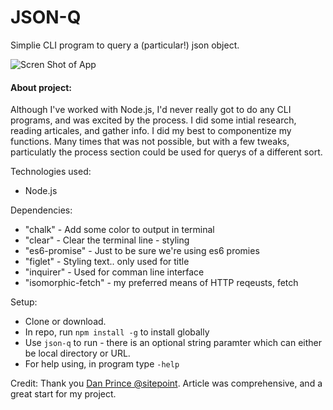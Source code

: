 #  JSON-Q
Simplie CLI program to query a (particular!) json object.

![Scren Shot of App](https://s3.amazonaws.com/wibbed/uploads/Screenshot+from+2018-05-16+11-24-11.png)

#### About project:
Although I've worked with Node.js, I'd never really got to do any CLI programs, and was excited by the process.  I did some intial research, reading articales, and gather info.  I did my best to componentize my functions.  Many times that was not possible, but with a few tweaks, particulatly the process section could be used for querys of a different sort.



Technologies used:
- Node.js

Dependencies:
- "chalk" - Add some color to output in terminal
- "clear" - Clear the terminal line - styling
- "es6-promise" - Just to be sure we're using es6 promies
- "figlet" - Styling text.. only used for title
- "inquirer" - Used for comman line interface
- "isomorphic-fetch" - my preferred means of HTTP reqeusts, fetch

Setup:
-  Clone or download.
-  In repo, run `npm install -g` to install globally
- Use `json-q` to run - there is an optional string paramter which can either be local directory or URL.
- For help using, in program type `-help`



Credit:
Thank you [Dan Prince @sitepoint](https://www.sitepoint.com/javascript-command-line-interface-cli-node-js/).  Article was comprehensive, and a great start for my project.
